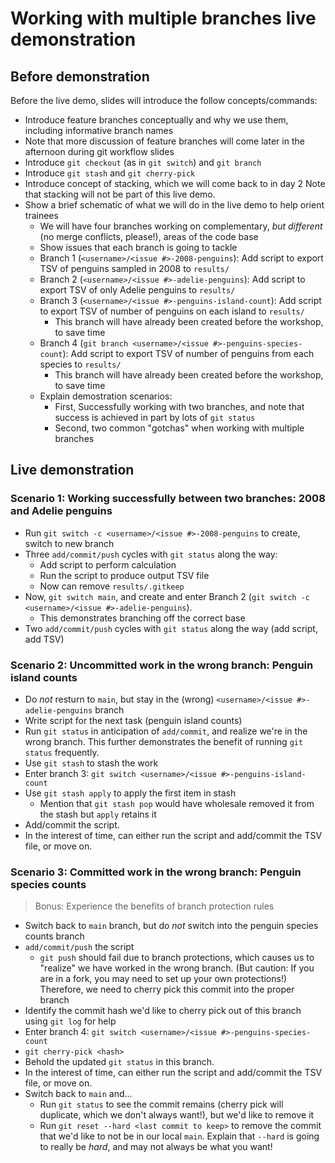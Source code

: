 # Working with multiple branches live demonstration

## Before demonstration

Before the live demo, slides will introduce the follow concepts/commands:

* Introduce feature branches conceptually and why we use them, including informative branch names
 * Note that more discussion of feature branches will come later in the afternoon during git workflow slides
* Introduce `git checkout` (as in `git switch`) and `git branch`
* Introduce `git stash` and `git cherry-pick`
* Introduce concept of stacking, which we will come back to in day 2
Note that stacking will not be part of this live demo.
* Show a brief schematic of what we will do in the live demo to help orient trainees
  * We will have four branches working on complementary, _but different_ (no merge conflicts, please!), areas of the code base
  * Show issues that each branch is going to tackle
   * Branch 1 (`<username>/<issue #>-2008-penguins`): Add script to export TSV of penguins sampled in 2008 to `results/`
   * Branch 2 (`<username>/<issue #>-adelie-penguins`): Add script to export TSV of only Adelie penguins to `results/`
   * Branch 3 (`<username>/<issue #>-penguins-island-count`): Add script to export TSV of number of penguins on each island to `results/`
     * This branch will have already been created before the workshop, to save time
   * Branch 4 (`git branch <username>/<issue #>-penguins-species-count`): Add script to export TSV of number of penguins from each species to `results/`
     * This branch will have already been created before the workshop, to save time
  * Explain demostration scenarios:
    * First, Successfully working with two branches, and note that success is achieved in part by lots of `git status`
    * Second, two common "gotchas" when working with multiple branches

## Live demonstration

### Scenario 1: Working successfully between two branches: 2008 and Adelie penguins

* Run `git switch -c <username>/<issue #>-2008-penguins` to create, switch to new branch
* Three `add/commit/push` cycles with `git status` along the way:
  * Add script to perform calculation
  * Run the script to produce output TSV file
  * Now can remove `results/.gitkeep`
* Now, `git switch main`, and create and enter Branch 2 (`git switch -c <username>/<issue #>-adelie-penguins`).
  * This demonstrates branching off the correct base
* Two `add/commit/push` cycles with `git status` along the way (add script, add TSV)

### Scenario 2: Uncommitted work in the wrong branch: Penguin island counts

* Do _not_ resturn to `main`, but stay in the (wrong) `<username>/<issue #>-adelie-penguins` branch
* Write script for the next task (penguin island counts)
* Run `git status` in anticipation of `add/commit`, and realize we're in the wrong branch.
This further demonstrates the benefit of running `git status` frequently.
* Use `git stash` to stash the work
* Enter branch 3: `git switch <username>/<issue #>-penguins-island-count`
* Use `git stash apply` to apply the first item in stash
  * Mention that `git stash pop` would have wholesale removed it from the stash but `apply` retains it
* Add/commit the script.
* In the interest of time, can either run the script and add/commit the TSV file, or move on.


### Scenario 3: Committed work in the wrong branch: Penguin species counts
> Bonus: Experience the benefits of branch protection rules

* Switch back to `main` branch, but do _not_ switch into the penguin species counts branch
* `add/commit/push` the script
  * `git push` should fail due to branch protections, which causes us to "realize" we have worked in the wrong branch.
  (But caution: If you are in a fork, you may need to set up your own protections!)
  Therefore, we need to cherry pick this commit into the proper branch
 * Identify the commit hash we'd like to cherry pick out of this branch using `git log` for help
* Enter branch 4: `git switch <username>/<issue #>-penguins-species-count`
* `git cherry-pick <hash>`
* Behold the updated `git status` in this branch.
* In the interest of time, can either run the script and add/commit the TSV file, or move on.
* Switch back to `main` and...
  * Run `git status` to see the commit remains (cherry pick will duplicate, which we don't always want!), but we'd like to remove it
  * Run `git reset --hard <last commit to keep>` to remove the commit that we'd like to not be in our local `main`.
  Explain that `--hard` is going to really be _hard_, and may not always be what you want!
